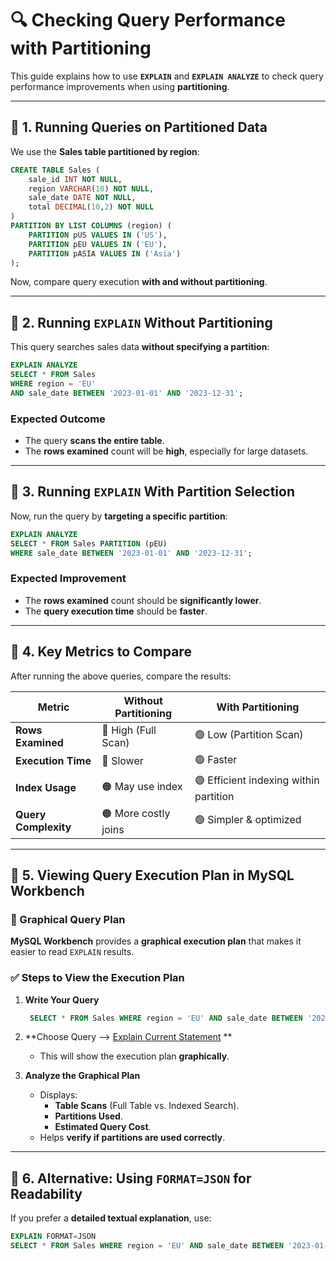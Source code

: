 # **🔍 Checking Query Performance with Partitioning**

This guide explains how to use **`EXPLAIN`** and **`EXPLAIN ANALYZE`** to check query performance improvements when using **partitioning**.

---

## **📌 1. Running Queries on Partitioned Data**
We use the **Sales table partitioned by region**:

```sql
CREATE TABLE Sales (
    sale_id INT NOT NULL,
    region VARCHAR(10) NOT NULL,
    sale_date DATE NOT NULL,
    total DECIMAL(10,2) NOT NULL
)
PARTITION BY LIST COLUMNS (region) (
    PARTITION pUS VALUES IN ('US'),
    PARTITION pEU VALUES IN ('EU'),
    PARTITION pASIA VALUES IN ('Asia')
);
```

Now, compare query execution **with and without partitioning**.

---

## **📌 2. Running `EXPLAIN` Without Partitioning**
This query searches sales data **without specifying a partition**:

```sql
EXPLAIN ANALYZE
SELECT * FROM Sales 
WHERE region = 'EU' 
AND sale_date BETWEEN '2023-01-01' AND '2023-12-31';
```

### **Expected Outcome**
- The query **scans the entire table**.
- The **rows examined** count will be **high**, especially for large datasets.

---

## **📌 3. Running `EXPLAIN` With Partition Selection**
Now, run the query by **targeting a specific partition**:

```sql
EXPLAIN ANALYZE
SELECT * FROM Sales PARTITION (pEU)
WHERE sale_date BETWEEN '2023-01-01' AND '2023-12-31';
```

### **Expected Improvement**
- The **rows examined** count should be **significantly lower**.
- The **query execution time** should be **faster**.

---

## **📌 4. Key Metrics to Compare**
After running the above queries, compare the results:

| **Metric**            | **Without Partitioning** | **With Partitioning** |
|----------------------|-----------------------|----------------------|
| **Rows Examined**    | 🔴 High (Full Scan)   | 🟢 Low (Partition Scan) |
| **Execution Time**   | 🔴 Slower             | 🟢 Faster |
| **Index Usage**      | 🟠 May use index      | 🟢 Efficient indexing within partition |
| **Query Complexity** | 🟠 More costly joins  | 🟢 Simpler & optimized |

---

## **📌 5. Viewing Query Execution Plan in MySQL Workbench**

### **🔹 Graphical Query Plan**
**MySQL Workbench** provides a **graphical execution plan** that makes it easier to read `EXPLAIN` results.

### **✅ Steps to View the Execution Plan**
1. **Write Your Query**
   ```sql
    SELECT * FROM Sales WHERE region = 'EU' AND sale_date BETWEEN '2023-01-01' AND '2023-12-31';
   ```
2. **Choose Query --> [Explain Current Statement](https://dev.mysql.com/doc/workbench/en/wb-performance-query-statistics.html) **
     - This will show the execution plan **graphically**.

3. **Analyze the Graphical Plan**
   - Displays:
     - **Table Scans** (Full Table vs. Indexed Search).
     - **Partitions Used**.
     - **Estimated Query Cost**.
   - Helps **verify if partitions are used correctly**.

---

## **📌 6. Alternative: Using `FORMAT=JSON` for Readability**
If you prefer a **detailed textual explanation**, use:

```sql
EXPLAIN FORMAT=JSON 
SELECT * FROM Sales WHERE region = 'EU' AND sale_date BETWEEN '2023-01-01' AND '2023-12-31';
```

